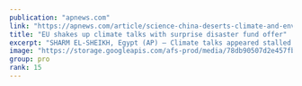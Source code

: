 ```yaml
---
publication: "apnews.com"
link: "https://apnews.com/article/science-china-deserts-climate-and-environment-d8c5c4657abea010d7b1d02719b9ca9d"
title: "EU shakes up climate talks with surprise disaster fund offer"
excerpt: "SHARM EL-SHEIKH, Egypt (AP) — Climate talks appeared stalled late night Thursday on major issues going into the final day, but possibilities for a deal were buoyed by an unexpected proposal by the Eur"
image: "https://storage.googleapis.com/afs-prod/media/78db90507d2e457fb0a35175d4674722/3000.jpeg"
group: pro
rank: 15
---
```

